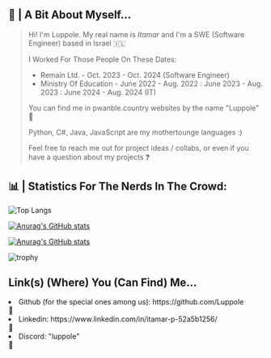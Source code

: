 ## 👨 | A Bit About Myself... 

> Hi! I'm Luppole. My real name is *Itamar* and I'm a SWE (Software Engineer) based in Israel 🇮🇱
>
> I Worked For Those People On These Dates:
> - Remain Ltd. - Oct. 2023 - Oct. 2024 (Software Engineer)
> - Ministry Of Education - June 2022 - Aug. 2022 : June 2023 - Aug. 2023 : June 2024 - Aug. 2024 (IT)
> 
> You can find me in pwanble.country websites by the name "Luppole" 🔎
> 
> Python, C#, Java, JavaScript are my mothertounge languages :)
> 
> Feel free to reach me out for project ideas / collabs, or even if you have a question about my projects ❓

## 📊 | Statistics For The Nerds In The Crowd:

![Top Langs](https://github-readme-stats.vercel.app/api/top-langs/?username=luppole&size_weight=0.10&count_weight=0.15&hide=shaderlab,hlsl,cpp,gap&langs_count=8&layout=compact&theme=ayu-mirage)

[![Anurag's GitHub stats](https://github-readme-stats.vercel.app/api?username=luppole&hide=contribs,prs&theme=ayu-mirage)](https://github.com/anuraghazra/github-readme-stats)

[![Anurag's GitHub stats](https://github-readme-stats.vercel.app/api?username=weezard12&hide=contribs,prs&theme=ayu-mirage)](https://github.com/anuraghazra/github-readme-stats)


![trophy](https://github-profile-trophy.vercel.app/?username=Luppole&theme=onedark)

## **Link(s) (Where) You (Can Find) Me...**
<li> Github (for the special ones among us): https://github.com/Luppole </li> 🔗
<li> Linkedin: https://www.linkedin.com/in/itamar-p-52a5b1256/ </li> 🔗
<li> Discord: "luppole" </li> 🔗
